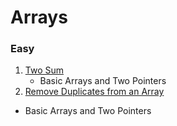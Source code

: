 # Arrays

### Easy

1. [Two Sum](https://leetcode.com/problems/two-sum)
   - Basic Arrays and Two Pointers
2. [Remove Duplicates from an Array](https://leetcode.com/problems/remove-duplicates-from-sorted-array/)
  - Basic Arrays and Two Pointers
